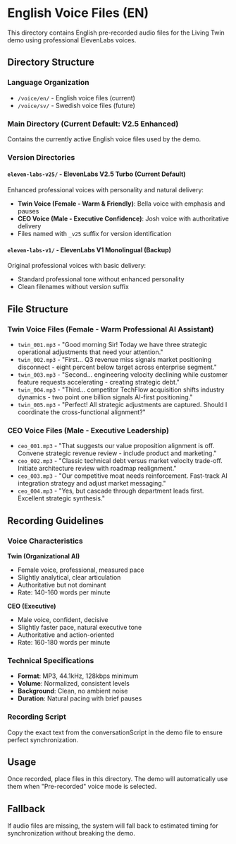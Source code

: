 # English Voice Files (EN)

This directory contains English pre-recorded audio files for the Living Twin demo using professional ElevenLabs voices.

## Directory Structure

### Language Organization
- `/voice/en/` - English voice files (current)
- `/voice/sv/` - Swedish voice files (future)

### Main Directory (Current Default: V2.5 Enhanced)
Contains the currently active English voice files used by the demo.

### Version Directories

#### `eleven-labs-v25/` - ElevenLabs V2.5 Turbo (Current Default)
Enhanced professional voices with personality and natural delivery:
- **Twin Voice (Female - Warm & Friendly)**: Bella voice with emphasis and pauses
- **CEO Voice (Male - Executive Confidence)**: Josh voice with authoritative delivery
- Files named with `_v25` suffix for version identification

#### `eleven-labs-v1/` - ElevenLabs V1 Monolingual (Backup)
Original professional voices with basic delivery:
- Standard professional tone without enhanced personality
- Clean filenames without version suffix

## File Structure

### Twin Voice Files (Female - Warm Professional AI Assistant)
- `twin_001.mp3` - "Good morning Sir! Today we have three strategic operational adjustments that need your attention."
- `twin_002.mp3` - "First... Q3 revenue miss signals market positioning disconnect - eight percent below target across enterprise segment."
- `twin_003.mp3` - "Second... engineering velocity declining while customer feature requests accelerating - creating strategic debt."
- `twin_004.mp3` - "Third... competitor TechFlow acquisition shifts industry dynamics - two point one billion signals AI-first positioning."
- `twin_005.mp3` - "Perfect! All strategic adjustments are captured. Should I coordinate the cross-functional alignment?"

### CEO Voice Files (Male - Executive Leadership)
- `ceo_001.mp3` - "That suggests our value proposition alignment is off. Convene strategic revenue review - include product and marketing."
- `ceo_002.mp3` - "Classic technical debt versus market velocity trade-off. Initiate architecture review with roadmap realignment."
- `ceo_003.mp3` - "Our competitive moat needs reinforcement. Fast-track AI integration strategy and adjust market messaging."
- `ceo_004.mp3` - "Yes, but cascade through department leads first. Excellent strategic synthesis."

## Recording Guidelines

### Voice Characteristics
**Twin (Organizational AI)**
- Female voice, professional, measured pace
- Slightly analytical, clear articulation
- Authoritative but not dominant
- Rate: 140-160 words per minute

**CEO (Executive)**
- Male voice, confident, decisive
- Slightly faster pace, natural executive tone
- Authoritative and action-oriented
- Rate: 160-180 words per minute

### Technical Specifications
- **Format**: MP3, 44.1kHz, 128kbps minimum
- **Volume**: Normalized, consistent levels
- **Background**: Clean, no ambient noise
- **Duration**: Natural pacing with brief pauses

### Recording Script
Copy the exact text from the conversationScript in the demo file to ensure perfect synchronization.

## Usage
Once recorded, place files in this directory. The demo will automatically use them when "Pre-recorded" voice mode is selected.

## Fallback
If audio files are missing, the system will fall back to estimated timing for synchronization without breaking the demo.